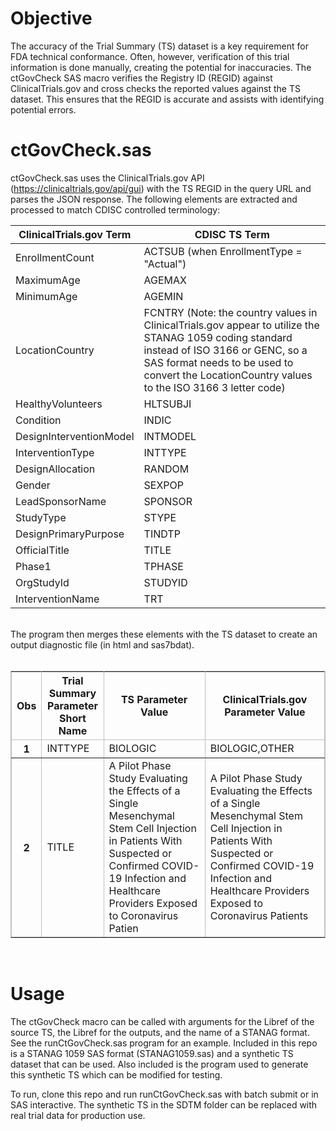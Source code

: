 # Objective

The accuracy of the Trial Summary (TS) dataset is a key requirement for FDA technical conformance.  Often, however, verification of this trial information is done manually, creating the potential for inaccuracies.  The ctGovCheck SAS macro verifies the Registry ID (REGID) against ClinicalTrials.gov and cross checks the reported values against the TS dataset.  This ensures that the REGID is accurate and assists with identifying potential errors.

# ctGovCheck.sas

ctGovCheck.sas uses the ClinicalTrials.gov API (https://clinicaltrials.gov/api/gui) with the TS REGID in the query URL and parses the JSON response.  The following elements are extracted and processed to match CDISC controlled terminology:

ClinicalTrials.gov Term | CDISC TS Term
------------------------|--------------
EnrollmentCount | ACTSUB  (when EnrollmentType = "Actual")
MaximumAge | AGEMAX
MinimumAge | AGEMIN
LocationCountry | FCNTRY (Note: the country values in ClinicalTrials.gov appear to utilize the STANAG 1059 coding standard instead of ISO 3166 or GENC, so a SAS format needs to be used to convert the LocationCountry values to the ISO 3166 3 letter code)
HealthyVolunteers | HLTSUBJI
Condition | INDIC
DesignInterventionModel | INTMODEL
InterventionType | INTTYPE
DesignAllocation | RANDOM
Gender | SEXPOP
LeadSponsorName | SPONSOR
StudyType | STYPE
DesignPrimaryPurpose | TINDTP
OfficialTitle | TITLE
Phase1 | TPHASE
OrgStudyId | STUDYID
InterventionName | TRT

<br/>
The program then merges these elements with the TS dataset to create an output diagnostic file (in html and sas7bdat).
<br/>
<br/>
<html>
<head>
<meta name="Generator" content="SAS Software Version 9.4, see www.sas.com">
<meta http-equiv="Content-type" content="text/html; charset=utf-8">
<!--
.accessiblecaption
{
  background-color: #FAFBFE;
  color: #112277;
  font-family: Arial, 'Albany AMT', Helvetica, Helv;
  font-size: x-small;
  font-style: normal;
  font-weight: bold;
}
.activelink
{
  color: #800080;
}
.aftercaption
{
  background-color: #FAFBFE;
  border-spacing: 0px;
  color: #112277;
  font-family: Arial, 'Albany AMT', Helvetica, Helv;
  font-size: x-small;
  font-style: normal;
  font-weight: bold;
  padding-top: 4pt;
}
.batch
{
  background-color: #FAFBFE;
  border: 1px solid #C1C1C1;
  border-collapse: separate;
  border-spacing: 1px;
  color: #000000;
  font-family: 'SAS Monospace', 'Courier New', Courier, monospace;
  font-size: x-small;
  font-style: normal;
  font-weight: normal;
  padding: 7px;
}
.beforecaption
{
  background-color: #FAFBFE;
  border-spacing: 0px;
  color: #112277;
  font-family: Arial, 'Albany AMT', Helvetica, Helv;
  font-size: x-small;
  font-style: normal;
  font-weight: bold;
}
.body
{
  background-color: #FAFBFE;
  color: #000000;
  font-family: Arial, 'Albany AMT', Helvetica, Helv;
  font-size: x-small;
  font-style: normal;
  font-weight: normal;
  margin-left: 8px;
  margin-right: 8px;
}
.bodydate
{
  background-color: #FAFBFE;
  border-spacing: 0px;
  color: #000000;
  font-family: Arial, 'Albany AMT', Helvetica, Helv;
  font-size: x-small;
  font-style: normal;
  font-weight: normal;
  text-align: right;
  vertical-align: top;
  width: 100%;
}
.bycontentfolder
{
  color: #000000;
  font-family: Arial, 'Albany AMT', Helvetica, Helv;
  font-size: x-small;
  font-style: normal;
  font-weight: normal;
  list-style-type: none;
  margin-left: 6pt;
}
.byline
{
  background-color: #FAFBFE;
  border-spacing: 0px;
  color: #112277;
  font-family: Arial, 'Albany AMT', Helvetica, Helv;
  font-size: x-small;
  font-style: normal;
  font-weight: bold;
}
.bylinecontainer
{
  background-color: #FAFBFE;
  border: 0px solid #000000;
  border-spacing: 1px;
  color: #000000;
  font-family: Arial, 'Albany AMT', Helvetica, Helv;
  font-size: x-small;
  font-style: normal;
  font-weight: normal;
  width: 100%;
}
.caption
{
  background-color: #FAFBFE;
  border-spacing: 0px;
  color: #112277;
  font-family: Arial, 'Albany AMT', Helvetica, Helv;
  font-size: x-small;
  font-style: normal;
  font-weight: bold;
}
.cell
{
  background-color: #FAFBFE;
  color: #000000;
  font-family: Arial, 'Albany AMT', Helvetica, Helv;
  font-size: x-small;
  font-style: normal;
  font-weight: normal;
}
.container
{
  background-color: #FAFBFE;
  color: #000000;
  font-family: Arial, 'Albany AMT', Helvetica, Helv;
  font-size: x-small;
  font-style: normal;
  font-weight: normal;
}
.contentfolder
{
  color: #000000;
  font-family: Arial, 'Albany AMT', Helvetica, Helv;
  font-size: x-small;
  font-style: normal;
  font-weight: normal;
  list-style-type: none;
  margin-left: 6pt;
}
.contentitem
{
  color: #000000;
  font-family: Arial, 'Albany AMT', Helvetica, Helv;
  font-size: x-small;
  font-style: normal;
  font-weight: normal;
  list-style-type: none;
  margin-left: 6pt;
}
.contentproclabel
{
  background-color: #FAFBFE;
  color: #112277;
  font-family: Arial, 'Albany AMT', Helvetica, Helv;
  font-size: x-small;
  font-style: normal;
  font-weight: bold;
}
.contentprocname
{
  background-color: #FAFBFE;
  color: #112277;
  font-family: Arial, 'Albany AMT', Helvetica, Helv;
  font-size: x-small;
  font-style: normal;
  font-weight: bold;
}
.contents
{
  background-color: #FAFBFE;
  color: #000000;
  font-family: Arial, 'Albany AMT', Helvetica, Helv;
  font-size: x-small;
  font-style: normal;
  font-weight: normal;
  list-style-type: decimal;
  margin-left: 8px;
  margin-right: 8px;
}
.contentsdate
{
  background-color: #FAFBFE;
  color: #000000;
  font-family: Arial, 'Albany AMT', Helvetica, Helv;
  font-size: x-small;
  font-style: normal;
  font-weight: normal;
  width: 100%;
}
.contenttitle
{
  background-color: #FAFBFE;
  color: #112277;
  font-family: Arial, 'Albany AMT', Helvetica, Helv;
  font-size: x-small;
  font-style: italic;
  font-weight: bold;
}
.continued
{
  background-color: #FAFBFE;
  border-spacing: 0px;
  color: #112277;
  font-family: Arial, 'Albany AMT', Helvetica, Helv;
  font-size: x-small;
  font-style: normal;
  font-weight: bold;
  width: 100%;
}
.data
{
  background-color: #FFFFFF;
  border-bottom-width: 1px;
  border-color: #C1C1C1;
  border-left-width: 0px;
  border-right-width: 1px;
  border-style: solid;
  border-top-width: 0px;
  font-family: Arial, 'Albany AMT', Helvetica, Helv;
  font-size: x-small;
  font-style: normal;
  font-weight: normal;
}
.dataemphasis
{
  background-color: #FFFFFF;
  border-bottom-width: 1px;
  border-color: #C1C1C1;
  border-left-width: 0px;
  border-right-width: 1px;
  border-style: solid;
  border-top-width: 0px;
  font-family: Arial, 'Albany AMT', Helvetica, Helv;
  font-size: x-small;
  font-style: normal;
  font-weight: normal;
}
.dataemphasisfixed
{
  background-color: #FFFFFF;
  border-bottom-width: 1px;
  border-color: #C1C1C1;
  border-left-width: 0px;
  border-right-width: 1px;
  border-style: solid;
  border-top-width: 0px;
  font-family: 'Courier New', Courier, monospace;
  font-size: x-small;
  font-style: italic;
  font-weight: normal;
}
.dataempty
{
  background-color: #FFFFFF;
  border-bottom-width: 1px;
  border-color: #C1C1C1;
  border-left-width: 0px;
  border-right-width: 1px;
  border-style: solid;
  border-top-width: 0px;
  font-family: Arial, 'Albany AMT', Helvetica, Helv;
  font-size: x-small;
  font-style: normal;
  font-weight: normal;
}
.datafixed
{
  background-color: #FFFFFF;
  border-bottom-width: 1px;
  border-color: #C1C1C1;
  border-left-width: 0px;
  border-right-width: 1px;
  border-style: solid;
  border-top-width: 0px;
  font-family: 'Courier New', Courier;
  font-size: x-small;
  font-style: normal;
  font-weight: normal;
}
.datastrong
{
  background-color: #FFFFFF;
  border-bottom-width: 1px;
  border-color: #C1C1C1;
  border-left-width: 0px;
  border-right-width: 1px;
  border-style: solid;
  border-top-width: 0px;
  color: #000000;
  font-family: Arial, 'Albany AMT', Helvetica, Helv;
  font-size: x-small;
  font-style: normal;
  font-weight: bold;
}
.datastrongfixed
{
  background-color: #FFFFFF;
  border-bottom-width: 1px;
  border-color: #C1C1C1;
  border-left-width: 0px;
  border-right-width: 1px;
  border-style: solid;
  border-top-width: 0px;
  color: #000000;
  font-family: 'Courier New', Courier, monospace;
  font-size: x-small;
  font-style: normal;
  font-weight: bold;
}
.date
{
  background-color: #FAFBFE;
  color: #000000;
  font-family: Arial, 'Albany AMT', Helvetica, Helv;
  font-size: x-small;
  font-style: normal;
  font-weight: normal;
  width: 100%;
}
.document
{
  background-color: #FAFBFE;
  color: #000000;
  font-family: Arial, 'Albany AMT', Helvetica, Helv;
  font-size: x-small;
  font-style: normal;
  font-weight: normal;
}
a:link {
color:#0000FF
}
a:visited {
color:#800080
}
a:active {
color:#800080
}
.errorbanner
{
  background-color: #FAFBFE;
  color: #112277;
  font-family: Arial, 'Albany AMT', Helvetica, Helv;
  font-size: x-small;
  font-style: normal;
  font-weight: bold;
}
.errorcontent
{
  background-color: #FAFBFE;
  color: #112277;
  font-family: Arial, 'Albany AMT', Helvetica, Helv;
  font-size: x-small;
  font-style: normal;
  font-weight: normal;
}
.errorcontentfixed
{
  background-color: #FAFBFE;
  color: #112277;
  font-family: 'Courier New', Courier;
  font-size: x-small;
  font-style: normal;
  font-weight: normal;
}
.extendedpage
{
  background-color: #FAFBFE;
  border: 1pt solid #000000;
  color: #112277;
  font-family: Arial, 'Albany AMT', Helvetica, Helv;
  font-size: x-small;
  font-style: italic;
  font-weight: normal;
  text-align: center;
}
.fatalbanner
{
  background-color: #FAFBFE;
  color: #112277;
  font-family: Arial, 'Albany AMT', Helvetica, Helv;
  font-size: x-small;
  font-style: normal;
  font-weight: bold;
}
.fatalcontent
{
  background-color: #FAFBFE;
  color: #112277;
  font-family: Arial, 'Albany AMT', Helvetica, Helv;
  font-size: x-small;
  font-style: normal;
  font-weight: normal;
}
.fatalcontentfixed
{
  background-color: #FAFBFE;
  color: #112277;
  font-family: 'Courier New', Courier;
  font-size: x-small;
  font-style: normal;
  font-weight: normal;
}
.folderaction
{
  color: #000000;
  font-family: Arial, 'Albany AMT', Helvetica, Helv;
  font-size: x-small;
  font-style: normal;
  font-weight: normal;
  list-style-type: none;
  margin-left: 6pt;
}
.footer
{
  background-color: #EDF2F9;
  border-bottom-width: 1px;
  border-color: #B0B7BB;
  border-left-width: 0px;
  border-right-width: 1px;
  border-style: solid;
  border-top-width: 0px;
  color: #112277;
  font-family: Arial, 'Albany AMT', Helvetica, Helv;
  font-size: x-small;
  font-style: normal;
  font-weight: bold;
}
.footeremphasis
{
  background-color: #EDF2F9;
  border-bottom-width: 1px;
  border-color: #B0B7BB;
  border-left-width: 0px;
  border-right-width: 1px;
  border-style: solid;
  border-top-width: 0px;
  color: #112277;
  font-family: Arial, 'Albany AMT', Helvetica, Helv;
  font-size: x-small;
  font-style: italic;
  font-weight: normal;
}
.footeremphasisfixed
{
  background-color: #EDF2F9;
  border-bottom-width: 1px;
  border-color: #B0B7BB;
  border-left-width: 0px;
  border-right-width: 1px;
  border-style: solid;
  border-top-width: 0px;
  color: #112277;
  font-family: 'Courier New', Courier, monospace;
  font-size: x-small;
  font-style: italic;
  font-weight: normal;
}
.footerempty
{
  background-color: #EDF2F9;
  border-bottom-width: 1px;
  border-color: #B0B7BB;
  border-left-width: 0px;
  border-right-width: 1px;
  border-style: solid;
  border-top-width: 0px;
  color: #112277;
  font-family: Arial, 'Albany AMT', Helvetica, Helv;
  font-size: x-small;
  font-style: normal;
  font-weight: bold;
}
.footerfixed
{
  background-color: #EDF2F9;
  border-bottom-width: 1px;
  border-color: #B0B7BB;
  border-left-width: 0px;
  border-right-width: 1px;
  border-style: solid;
  border-top-width: 0px;
  color: #112277;
  font-family: 'Courier New', Courier;
  font-size: x-small;
  font-style: normal;
  font-weight: normal;
}
.footerstrong
{
  background-color: #EDF2F9;
  border-bottom-width: 1px;
  border-color: #B0B7BB;
  border-left-width: 0px;
  border-right-width: 1px;
  border-style: solid;
  border-top-width: 0px;
  color: #112277;
  font-family: Arial, 'Albany AMT', Helvetica, Helv;
  font-size: x-small;
  font-style: normal;
  font-weight: bold;
}
.footerstrongfixed
{
  background-color: #EDF2F9;
  border-bottom-width: 1px;
  border-color: #B0B7BB;
  border-left-width: 0px;
  border-right-width: 1px;
  border-style: solid;
  border-top-width: 0px;
  color: #112277;
  font-family: 'Courier New', Courier, monospace;
  font-size: x-small;
  font-style: normal;
  font-weight: bold;
}
.frame
{
  background-color: #FAFBFE;
  color: #000000;
  font-family: Arial, 'Albany AMT', Helvetica, Helv;
  font-size: x-small;
  font-style: normal;
  font-weight: normal;
}
.graph
{
  background-color: #FAFBFE;
  border: 1px solid #C1C1C1;
  border-collapse: separate;
  border-spacing: 1px;
  color: #000000;
  font-family: Arial, 'Albany AMT', Helvetica, Helv;
  font-size: x-small;
  font-style: normal;
  font-weight: normal;
}
.header
{
  background-color: #EDF2F9;
  border-bottom-width: 1px;
  border-color: #B0B7BB;
  border-left-width: 0px;
  border-right-width: 1px;
  border-style: solid;
  border-top-width: 0px;
  color: #112277;
  font-family: Arial, 'Albany AMT', Helvetica, Helv;
  font-size: x-small;
  font-style: normal;
  font-weight: bold;
}
.headeremphasis
{
  background-color: #D8DBD3;
  border-bottom-width: 1px;
  border-color: #B0B7BB;
  border-left-width: 0px;
  border-right-width: 1px;
  border-style: solid;
  border-top-width: 0px;
  color: #000000;
  font-family: Arial, 'Albany AMT', Helvetica, Helv;
  font-size: x-small;
  font-style: italic;
  font-weight: normal;
}
.headeremphasisfixed
{
  background-color: #D8DBD3;
  border-bottom-width: 1px;
  border-color: #B0B7BB;
  border-left-width: 0px;
  border-right-width: 1px;
  border-style: solid;
  border-top-width: 0px;
  color: #000000;
  font-family: 'Courier New', Courier, monospace;
  font-size: x-small;
  font-style: italic;
  font-weight: normal;
}
.headerempty
{
  background-color: #EDF2F9;
  border-bottom-width: 1px;
  border-color: #B0B7BB;
  border-left-width: 0px;
  border-right-width: 1px;
  border-style: solid;
  border-top-width: 0px;
  color: #112277;
  font-family: Arial, 'Albany AMT', Helvetica, Helv;
  font-size: x-small;
  font-style: normal;
  font-weight: bold;
}
.headerfixed
{
  background-color: #EDF2F9;
  border-bottom-width: 1px;
  border-color: #B0B7BB;
  border-left-width: 0px;
  border-right-width: 1px;
  border-style: solid;
  border-top-width: 0px;
  color: #112277;
  font-family: 'Courier New', Courier;
  font-size: x-small;
  font-style: normal;
  font-weight: normal;
}
.headersandfooters
{
  background-color: #EDF2F9;
  color: #000000;
  font-family: Arial, 'Albany AMT', Helvetica, Helv;
  font-size: x-small;
  font-style: normal;
  font-weight: bold;
}
.headerstrong
{
  background-color: #D8DBD3;
  border-bottom-width: 1px;
  border-color: #B0B7BB;
  border-left-width: 0px;
  border-right-width: 1px;
  border-style: solid;
  border-top-width: 0px;
  color: #000000;
  font-family: Arial, 'Albany AMT', Helvetica, Helv;
  font-size: x-small;
  font-style: normal;
  font-weight: bold;
}
.headerstrongfixed
{
  background-color: #D8DBD3;
  border-bottom-width: 1px;
  border-color: #B0B7BB;
  border-left-width: 0px;
  border-right-width: 1px;
  border-style: solid;
  border-top-width: 0px;
  color: #000000;
  font-family: 'Courier New', Courier, monospace;
  font-size: x-small;
  font-style: normal;
  font-weight: bold;
}
.heading1
{
  font-family: Arial, Helvetica, sans-serif;
}
.heading2
{
  font-family: Arial, Helvetica, sans-serif;
}
.heading3
{
  font-family: Arial, Helvetica, sans-serif;
}
.heading4
{
  font-family: Arial, Helvetica, sans-serif;
}
.heading5
{
  font-family: Arial, Helvetica, sans-serif;
}
.heading6
{
  font-family: Arial, Helvetica, sans-serif;
}
.index
{
  background-color: #FAFBFE;
  color: #000000;
  font-family: Arial, 'Albany AMT', Helvetica, Helv;
  font-size: x-small;
  font-style: normal;
  font-weight: normal;
}
.indexaction
{
  color: #000000;
  font-family: Arial, 'Albany AMT', Helvetica, Helv;
  font-size: x-small;
  font-style: normal;
  font-weight: normal;
  list-style-type: none;
  margin-left: 6pt;
}
.indexitem
{
  color: #000000;
  font-family: Arial, 'Albany AMT', Helvetica, Helv;
  font-size: x-small;
  font-style: normal;
  font-weight: normal;
  list-style-type: none;
  margin-left: 6pt;
}
.indexprocname
{
  background-color: #FAFBFE;
  color: #112277;
  font-family: Arial, 'Albany AMT', Helvetica, Helv;
  font-size: x-small;
  font-style: normal;
  font-weight: bold;
}
.indextitle
{
  background-color: #FAFBFE;
  color: #112277;
  font-family: Arial, 'Albany AMT', Helvetica, Helv;
  font-size: x-small;
  font-style: italic;
  font-weight: bold;
}
.layoutcontainer
{
  border: 0px solid #000000;
  border-spacing: 30px;
}
.layoutregion
{
  border: 0px solid #000000;
  border-spacing: 30px;
}
.linecontent
{
  background-color: #FAFBFE;
  border-bottom-width: 1px;
  border-color: #C1C1C1;
  border-left-width: 0px;
  border-right-width: 1px;
  border-style: solid;
  border-top-width: 0px;
  color: #112277;
  font-family: Arial, 'Albany AMT', Helvetica, Helv;
  font-size: x-small;
  font-style: normal;
  font-weight: normal;
}
.link
{
  color: #0000FF;
}
.list
{
  background-color: #FAFBFE;
  color: #000000;
  font-family: Arial, 'Albany AMT', Helvetica, Helv;
  font-size: x-small;
  font-style: normal;
  font-weight: normal;
  list-style-type: disc;
}
.list10
{
  background-color: #FAFBFE;
  color: #000000;
  font-family: Arial, 'Albany AMT', Helvetica, Helv;
  font-size: x-small;
  font-style: normal;
  font-weight: normal;
  list-style-type: square;
}
.list2
{
  background-color: #FAFBFE;
  color: #000000;
  font-family: Arial, 'Albany AMT', Helvetica, Helv;
  font-size: x-small;
  font-style: normal;
  font-weight: normal;
  list-style-type: circle;
}
.list3
{
  background-color: #FAFBFE;
  color: #000000;
  font-family: Arial, 'Albany AMT', Helvetica, Helv;
  font-size: x-small;
  font-style: normal;
  font-weight: normal;
  list-style-type: square;
}
.list4
{
  background-color: #FAFBFE;
  color: #000000;
  font-family: Arial, 'Albany AMT', Helvetica, Helv;
  font-size: x-small;
  font-style: normal;
  font-weight: normal;
  list-style-type: square;
}
.list5
{
  background-color: #FAFBFE;
  color: #000000;
  font-family: Arial, 'Albany AMT', Helvetica, Helv;
  font-size: x-small;
  font-style: normal;
  font-weight: normal;
  list-style-type: square;
}
.list6
{
  background-color: #FAFBFE;
  color: #000000;
  font-family: Arial, 'Albany AMT', Helvetica, Helv;
  font-size: x-small;
  font-style: normal;
  font-weight: normal;
  list-style-type: square;
}
.list7
{
  background-color: #FAFBFE;
  color: #000000;
  font-family: Arial, 'Albany AMT', Helvetica, Helv;
  font-size: x-small;
  font-style: normal;
  font-weight: normal;
  list-style-type: square;
}
.list8
{
  background-color: #FAFBFE;
  color: #000000;
  font-family: Arial, 'Albany AMT', Helvetica, Helv;
  font-size: x-small;
  font-style: normal;
  font-weight: normal;
  list-style-type: square;
}
.list9
{
  background-color: #FAFBFE;
  color: #000000;
  font-family: Arial, 'Albany AMT', Helvetica, Helv;
  font-size: x-small;
  font-style: normal;
  font-weight: normal;
  list-style-type: square;
}
.listitem
{
  background-color: #FAFBFE;
  color: #000000;
  font-family: Arial, 'Albany AMT', Helvetica, Helv;
  font-size: x-small;
  font-style: normal;
  font-weight: normal;
  list-style-type: disc;
}
.listitem10
{
  background-color: #FAFBFE;
  color: #000000;
  font-family: Arial, 'Albany AMT', Helvetica, Helv;
  font-size: x-small;
  font-style: normal;
  font-weight: normal;
  list-style-type: square;
}
.listitem2
{
  background-color: #FAFBFE;
  color: #000000;
  font-family: Arial, 'Albany AMT', Helvetica, Helv;
  font-size: x-small;
  font-style: normal;
  font-weight: normal;
  list-style-type: circle;
}
.listitem3
{
  background-color: #FAFBFE;
  color: #000000;
  font-family: Arial, 'Albany AMT', Helvetica, Helv;
  font-size: x-small;
  font-style: normal;
  font-weight: normal;
  list-style-type: square;
}
.listitem4
{
  background-color: #FAFBFE;
  color: #000000;
  font-family: Arial, 'Albany AMT', Helvetica, Helv;
  font-size: x-small;
  font-style: normal;
  font-weight: normal;
  list-style-type: square;
}
.listitem5
{
  background-color: #FAFBFE;
  color: #000000;
  font-family: Arial, 'Albany AMT', Helvetica, Helv;
  font-size: x-small;
  font-style: normal;
  font-weight: normal;
  list-style-type: square;
}
.listitem6
{
  background-color: #FAFBFE;
  color: #000000;
  font-family: Arial, 'Albany AMT', Helvetica, Helv;
  font-size: x-small;
  font-style: normal;
  font-weight: normal;
  list-style-type: square;
}
.listitem7
{
  background-color: #FAFBFE;
  color: #000000;
  font-family: Arial, 'Albany AMT', Helvetica, Helv;
  font-size: x-small;
  font-style: normal;
  font-weight: normal;
  list-style-type: square;
}
.listitem8
{
  background-color: #FAFBFE;
  color: #000000;
  font-family: Arial, 'Albany AMT', Helvetica, Helv;
  font-size: x-small;
  font-style: normal;
  font-weight: normal;
  list-style-type: square;
}
.listitem9
{
  background-color: #FAFBFE;
  color: #000000;
  font-family: Arial, 'Albany AMT', Helvetica, Helv;
  font-size: x-small;
  font-style: normal;
  font-weight: normal;
  list-style-type: square;
}
.note
{
  background-color: #FAFBFE;
  color: #112277;
  font-family: Arial, 'Albany AMT', Helvetica, Helv;
  font-size: x-small;
  font-style: normal;
  font-weight: normal;
}
.notebanner
{
  background-color: #FAFBFE;
  color: #112277;
  font-family: Arial, 'Albany AMT', Helvetica, Helv;
  font-size: x-small;
  font-style: normal;
  font-weight: bold;
}
.notecontent
{
  background-color: #FAFBFE;
  color: #112277;
  font-family: Arial, 'Albany AMT', Helvetica, Helv;
  font-size: x-small;
  font-style: normal;
  font-weight: normal;
}
.notecontentfixed
{
  background-color: #FAFBFE;
  color: #112277;
  font-family: 'Courier New', Courier;
  font-size: x-small;
  font-style: normal;
  font-weight: normal;
}
.output
{
  background-color: #FAFBFE;
  border: 1px solid #C1C1C1;
  border-collapse: separate;
  border-spacing: 1px;
  color: #000000;
  font-family: Arial, 'Albany AMT', Helvetica, Helv;
  font-size: x-small;
  font-style: normal;
  font-weight: normal;
}
.pageno
{
  background-color: #FAFBFE;
  border-spacing: 0px;
  color: #112277;
  font-family: Arial, 'Albany AMT', Helvetica, Helv;
  font-size: x-small;
  font-style: normal;
  font-weight: bold;
  text-align: right;
  vertical-align: top;
}
.pages
{
  background-color: #FAFBFE;
  color: #000000;
  font-family: Arial, 'Albany AMT', Helvetica, Helv;
  font-size: x-small;
  font-style: normal;
  font-weight: normal;
  list-style-type: decimal;
  margin-left: 8px;
  margin-right: 8px;
}
.pagesdate
{
  background-color: #FAFBFE;
  color: #000000;
  font-family: Arial, 'Albany AMT', Helvetica, Helv;
  font-size: x-small;
  font-style: normal;
  font-weight: normal;
  width: 100%;
}
.pagesitem
{
  color: #000000;
  font-family: Arial, 'Albany AMT', Helvetica, Helv;
  font-size: x-small;
  font-style: normal;
  font-weight: normal;
  list-style-type: none;
  margin-left: 6pt;
}
.pagesproclabel
{
  background-color: #FAFBFE;
  color: #112277;
  font-family: Arial, 'Albany AMT', Helvetica, Helv;
  font-size: x-small;
  font-style: normal;
  font-weight: bold;
}
.pagesprocname
{
  background-color: #FAFBFE;
  color: #112277;
  font-family: Arial, 'Albany AMT', Helvetica, Helv;
  font-size: x-small;
  font-style: normal;
  font-weight: bold;
}
.pagestitle
{
  background-color: #FAFBFE;
  color: #112277;
  font-family: Arial, 'Albany AMT', Helvetica, Helv;
  font-size: x-small;
  font-style: italic;
  font-weight: bold;
}
.paragraph
{
  background-color: #FAFBFE;
  color: #000000;
  font-family: Arial, 'Albany AMT', Helvetica, Helv;
  font-size: x-small;
  font-style: normal;
  font-weight: normal;
}
.parskip
{
  border: 0px solid #000000;
  border-spacing: 0px;
  font-family: Arial, 'Albany AMT', Helvetica, Helv;
  font-size: x-small;
  font-style: normal;
  font-weight: bold;
}
.prepage
{
  background-color: #FAFBFE;
  color: #112277;
  font-family: Arial, 'Albany AMT', Helvetica, Helv;
  font-size: x-small;
  font-style: normal;
  font-weight: normal;
  text-align: left;
}
.proctitle
{
  background-color: #FAFBFE;
  color: #112277;
  font-family: Arial, 'Albany AMT', Helvetica, Helv;
  font-size: x-small;
  font-style: normal;
  font-weight: bold;
}
.proctitlefixed
{
  background-color: #FAFBFE;
  color: #112277;
  font-family: 'Courier New', Courier, monospace;
  font-size: x-small;
  font-style: normal;
  font-weight: bold;
}
.rowfooter
{
  background-color: #EDF2F9;
  border-bottom-width: 1px;
  border-color: #B0B7BB;
  border-left-width: 0px;
  border-right-width: 1px;
  border-style: solid;
  border-top-width: 0px;
  color: #112277;
  font-family: Arial, 'Albany AMT', Helvetica, Helv;
  font-size: x-small;
  font-style: normal;
  font-weight: bold;
}
.rowfooteremphasis
{
  background-color: #EDF2F9;
  border-bottom-width: 1px;
  border-color: #B0B7BB;
  border-left-width: 0px;
  border-right-width: 1px;
  border-style: solid;
  border-top-width: 0px;
  color: #112277;
  font-family: Arial, 'Albany AMT', Helvetica, Helv;
  font-size: x-small;
  font-style: italic;
  font-weight: normal;
}
.rowfooteremphasisfixed
{
  background-color: #EDF2F9;
  border-bottom-width: 1px;
  border-color: #B0B7BB;
  border-left-width: 0px;
  border-right-width: 1px;
  border-style: solid;
  border-top-width: 0px;
  color: #112277;
  font-family: 'Courier New', Courier, monospace;
  font-size: x-small;
  font-style: italic;
  font-weight: normal;
}
.rowfooterempty
{
  background-color: #EDF2F9;
  border-bottom-width: 1px;
  border-color: #B0B7BB;
  border-left-width: 0px;
  border-right-width: 1px;
  border-style: solid;
  border-top-width: 0px;
  color: #112277;
  font-family: Arial, 'Albany AMT', Helvetica, Helv;
  font-size: x-small;
  font-style: normal;
  font-weight: bold;
}
.rowfooterfixed
{
  background-color: #EDF2F9;
  border-bottom-width: 1px;
  border-color: #B0B7BB;
  border-left-width: 0px;
  border-right-width: 1px;
  border-style: solid;
  border-top-width: 0px;
  color: #112277;
  font-family: 'Courier New', Courier;
  font-size: x-small;
  font-style: normal;
  font-weight: normal;
}
.rowfooterstrong
{
  background-color: #EDF2F9;
  border-bottom-width: 1px;
  border-color: #B0B7BB;
  border-left-width: 0px;
  border-right-width: 1px;
  border-style: solid;
  border-top-width: 0px;
  color: #112277;
  font-family: Arial, 'Albany AMT', Helvetica, Helv;
  font-size: x-small;
  font-style: normal;
  font-weight: bold;
}
.rowfooterstrongfixed
{
  background-color: #EDF2F9;
  border-bottom-width: 1px;
  border-color: #B0B7BB;
  border-left-width: 0px;
  border-right-width: 1px;
  border-style: solid;
  border-top-width: 0px;
  color: #112277;
  font-family: 'Courier New', Courier, monospace;
  font-size: x-small;
  font-style: normal;
  font-weight: bold;
}
.rowheader
{
  background-color: #EDF2F9;
  border-bottom-width: 1px;
  border-color: #B0B7BB;
  border-left-width: 0px;
  border-right-width: 1px;
  border-style: solid;
  border-top-width: 0px;
  color: #112277;
  font-family: Arial, 'Albany AMT', Helvetica, Helv;
  font-size: x-small;
  font-style: normal;
  font-weight: bold;
}
.rowheaderemphasis
{
  background-color: #EDF2F9;
  border-bottom-width: 1px;
  border-color: #B0B7BB;
  border-left-width: 0px;
  border-right-width: 1px;
  border-style: solid;
  border-top-width: 0px;
  color: #112277;
  font-family: Arial, 'Albany AMT', Helvetica, Helv;
  font-size: x-small;
  font-style: italic;
  font-weight: normal;
}
.rowheaderemphasisfixed
{
  background-color: #EDF2F9;
  border-bottom-width: 1px;
  border-color: #B0B7BB;
  border-left-width: 0px;
  border-right-width: 1px;
  border-style: solid;
  border-top-width: 0px;
  color: #112277;
  font-family: 'Courier New', Courier, monospace;
  font-size: x-small;
  font-style: italic;
  font-weight: normal;
}
.rowheaderempty
{
  background-color: #EDF2F9;
  border-bottom-width: 1px;
  border-color: #B0B7BB;
  border-left-width: 0px;
  border-right-width: 1px;
  border-style: solid;
  border-top-width: 0px;
  color: #112277;
  font-family: Arial, 'Albany AMT', Helvetica, Helv;
  font-size: x-small;
  font-style: normal;
  font-weight: bold;
}
.rowheaderfixed
{
  background-color: #EDF2F9;
  border-bottom-width: 1px;
  border-color: #B0B7BB;
  border-left-width: 0px;
  border-right-width: 1px;
  border-style: solid;
  border-top-width: 0px;
  color: #112277;
  font-family: 'Courier New', Courier;
  font-size: x-small;
  font-style: normal;
  font-weight: normal;
}
.rowheaderstrong
{
  background-color: #EDF2F9;
  border-bottom-width: 1px;
  border-color: #B0B7BB;
  border-left-width: 0px;
  border-right-width: 1px;
  border-style: solid;
  border-top-width: 0px;
  color: #112277;
  font-family: Arial, 'Albany AMT', Helvetica, Helv;
  font-size: x-small;
  font-style: normal;
  font-weight: bold;
}
.rowheaderstrongfixed
{
  background-color: #EDF2F9;
  border-bottom-width: 1px;
  border-color: #B0B7BB;
  border-left-width: 0px;
  border-right-width: 1px;
  border-style: solid;
  border-top-width: 0px;
  color: #112277;
  font-family: 'Courier New', Courier, monospace;
  font-size: x-small;
  font-style: normal;
  font-weight: bold;
}
.systemfooter
{
  background-color: #FAFBFE;
  color: #112277;
  font-family: Arial, 'Albany AMT', Helvetica, Helv;
  font-size: x-small;
  font-style: normal;
  font-weight: normal;
}
.systemfooter10
{
  background-color: #FAFBFE;
  color: #112277;
  font-family: Arial, 'Albany AMT', Helvetica, Helv;
  font-size: x-small;
  font-style: normal;
  font-weight: normal;
}
.systemfooter2
{
  background-color: #FAFBFE;
  color: #112277;
  font-family: Arial, 'Albany AMT', Helvetica, Helv;
  font-size: x-small;
  font-style: normal;
  font-weight: normal;
}
.systemfooter3
{
  background-color: #FAFBFE;
  color: #112277;
  font-family: Arial, 'Albany AMT', Helvetica, Helv;
  font-size: x-small;
  font-style: normal;
  font-weight: normal;
}
.systemfooter4
{
  background-color: #FAFBFE;
  color: #112277;
  font-family: Arial, 'Albany AMT', Helvetica, Helv;
  font-size: x-small;
  font-style: normal;
  font-weight: normal;
}
.systemfooter5
{
  background-color: #FAFBFE;
  color: #112277;
  font-family: Arial, 'Albany AMT', Helvetica, Helv;
  font-size: x-small;
  font-style: normal;
  font-weight: normal;
}
.systemfooter6
{
  background-color: #FAFBFE;
  color: #112277;
  font-family: Arial, 'Albany AMT', Helvetica, Helv;
  font-size: x-small;
  font-style: normal;
  font-weight: normal;
}
.systemfooter7
{
  background-color: #FAFBFE;
  color: #112277;
  font-family: Arial, 'Albany AMT', Helvetica, Helv;
  font-size: x-small;
  font-style: normal;
  font-weight: normal;
}
.systemfooter8
{
  background-color: #FAFBFE;
  color: #112277;
  font-family: Arial, 'Albany AMT', Helvetica, Helv;
  font-size: x-small;
  font-style: normal;
  font-weight: normal;
}
.systemfooter9
{
  background-color: #FAFBFE;
  color: #112277;
  font-family: Arial, 'Albany AMT', Helvetica, Helv;
  font-size: x-small;
  font-style: normal;
  font-weight: normal;
}
.systemtitle
{
  background-color: #FAFBFE;
  color: #112277;
  font-family: Arial, 'Albany AMT', Helvetica, Helv;
  font-size: small;
  font-style: normal;
  font-weight: bold;
}
.systemtitle10
{
  background-color: #FAFBFE;
  color: #112277;
  font-family: Arial, 'Albany AMT', Helvetica, Helv;
  font-size: small;
  font-style: normal;
  font-weight: bold;
}
.systemtitle2
{
  background-color: #FAFBFE;
  color: #112277;
  font-family: Arial, 'Albany AMT', Helvetica, Helv;
  font-size: small;
  font-style: normal;
  font-weight: bold;
}
.systemtitle3
{
  background-color: #FAFBFE;
  color: #112277;
  font-family: Arial, 'Albany AMT', Helvetica, Helv;
  font-size: small;
  font-style: normal;
  font-weight: bold;
}
.systemtitle4
{
  background-color: #FAFBFE;
  color: #112277;
  font-family: Arial, 'Albany AMT', Helvetica, Helv;
  font-size: small;
  font-style: normal;
  font-weight: bold;
}
.systemtitle5
{
  background-color: #FAFBFE;
  color: #112277;
  font-family: Arial, 'Albany AMT', Helvetica, Helv;
  font-size: small;
  font-style: normal;
  font-weight: bold;
}
.systemtitle6
{
  background-color: #FAFBFE;
  color: #112277;
  font-family: Arial, 'Albany AMT', Helvetica, Helv;
  font-size: small;
  font-style: normal;
  font-weight: bold;
}
.systemtitle7
{
  background-color: #FAFBFE;
  color: #112277;
  font-family: Arial, 'Albany AMT', Helvetica, Helv;
  font-size: small;
  font-style: normal;
  font-weight: bold;
}
.systemtitle8
{
  background-color: #FAFBFE;
  color: #112277;
  font-family: Arial, 'Albany AMT', Helvetica, Helv;
  font-size: small;
  font-style: normal;
  font-weight: bold;
}
.systemtitle9
{
  background-color: #FAFBFE;
  color: #112277;
  font-family: Arial, 'Albany AMT', Helvetica, Helv;
  font-size: small;
  font-style: normal;
  font-weight: bold;
}
.systitleandfootercontainer
{
  background-color: #FAFBFE;
  border: 0px solid #000000;
  border-spacing: 1px;
  color: #000000;
  font-family: Arial, 'Albany AMT', Helvetica, Helv;
  font-size: x-small;
  font-style: normal;
  font-weight: normal;
  width: 100%;
}
.table
{
  border-bottom-width: 0px;
  border-collapse: collapse;
  border-color: #C1C1C1;
  border-left-width: 1px;
  border-right-width: 0px;
  border-spacing: 0px;
  border-style: solid;
  border-top-width: 1px;
}
.top_stacked_value
{
  padding-bottom: 1px;
  border: 0;
}
.middle_stacked_value
{
  padding-top: 1px;
  padding-bottom: 1px;
  border: 0;
}
.bottom_stacked_value
{
  padding-top: 1px;
  border: 0;
}
.titleandnotecontainer
{
  background-color: #FAFBFE;
  border: 0px solid #000000;
  border-spacing: 1px;
  color: #000000;
  font-family: Arial, 'Albany AMT', Helvetica, Helv;
  font-size: x-small;
  font-style: normal;
  font-weight: normal;
  width: 100%;
}
.titlesandfooters
{
  background-color: #FAFBFE;
  color: #112277;
  font-family: Arial, 'Albany AMT', Helvetica, Helv;
  font-size: x-small;
  font-style: normal;
  font-weight: bold;
}
.usertext
{
  background-color: #FAFBFE;
  color: #112277;
  font-family: Arial, 'Albany AMT', Helvetica, Helv;
  font-size: x-small;
  font-style: normal;
  font-weight: normal;
}
.visitedlink
{
  color: #800080;
}
.warnbanner
{
  background-color: #FAFBFE;
  color: #112277;
  font-family: Arial, 'Albany AMT', Helvetica, Helv;
  font-size: x-small;
  font-style: normal;
  font-weight: bold;
}
.warncontent
{
  background-color: #FAFBFE;
  color: #112277;
  font-family: Arial, 'Albany AMT', Helvetica, Helv;
  font-size: x-small;
  font-style: normal;
  font-weight: normal;
}
.warncontentfixed
{
  background-color: #FAFBFE;
  color: #112277;
  font-family: 'Courier New', Courier;
  font-size: x-small;
  font-style: normal;
  font-weight: normal;
}
.l {text-align: left }
.c {text-align: center }
.r {text-align: right }
.d {text-align: right }
.j {text-align: justify }
.t {vertical-align: top }
.m {vertical-align: middle }
.b {vertical-align: bottom }
TD, TH {vertical-align: top }
.stacked_cell{padding: 0 }
-->



<div class="branch">
<a name="IDX"></a>
<div>
<div align="center">
<table class="table" cellspacing="0" cellpadding="5" rules="all" frame="box" bordercolor="#C1C1C1" summary="Procedure Print: Data Set MYDATA.CTGOVMISMATCH">
<colgroup>
<col>
</colgroup>
<colgroup>
<col>
<col>
<col>
</colgroup>
<thead>
<tr>
<th class="r header" scope="col">Obs</th>
<th class="l header" scope="col">Trial Summary<br/>Parameter Short<br/>Name</th>
<th class="l header" scope="col">TS Parameter Value</th>
<th class="l header" scope="col">ClinicalTrials.gov Parameter Value</th>
</tr>
</thead>
<tbody>
<tr>
<th class="r rowheader" scope="row">1</th>
<td class="l data">INTTYPE</td>
<td class="l data">BIOLOGIC</td>
<td class="l data">BIOLOGIC,OTHER</td>
</tr>
<tr>
<th class="r rowheader" scope="row">2</th>
<td class="l data">TITLE</td>
<td class="l data">A Pilot Phase Study Evaluating the Effects of a Single Mesenchymal Stem Cell Injection in Patients With Suspected or Confirmed COVID-19 Infection and Healthcare Providers Exposed to Coronavirus Patien</td>
<td class="l data">A Pilot Phase Study Evaluating the Effects of a Single Mesenchymal Stem Cell Injection in Patients With Suspected or Confirmed COVID-19 Infection and Healthcare Providers Exposed to Coronavirus Patients</td>
</tr>
</tbody>
</table>
</div>
</div>
<br>
</div>
</body>
</html>


# Usage

The ctGovCheck macro can be called with arguments for the Libref of the source TS, the Libref for the outputs, and the name of a STANAG format.  See the runCtGovCheck.sas program for an example.  Included in this repo is a STANAG 1059 SAS format (STANAG1059.sas) and a synthetic TS dataset that can be used.  Also included is the program used to generate this synthetic TS which can be modified for testing.

To run, clone this repo and run runCtGovCheck.sas with batch submit or in SAS interactive.  The synthetic TS in the SDTM folder can be replaced with real trial data for production use. 
